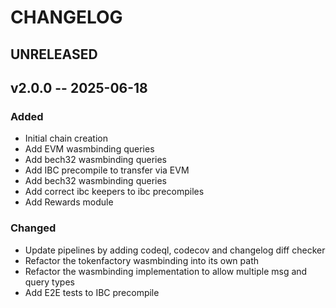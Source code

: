 # CHANGELOG

## UNRELEASED

## v2.0.0 -- 2025-06-18

### Added

- Initial chain creation
- Add EVM wasmbinding queries
- Add bech32 wasmbinding queries
- Add IBC precompile to transfer via EVM
- Add bech32 wasmbinding queries
- Add correct ibc keepers to ibc precompiles
- Add Rewards module

### Changed
- Update pipelines by adding codeql, codecov and changelog diff checker
- Refactor the tokenfactory wasmbinding into its own path
- Refactor the wasmbinding implementation to allow multiple msg and query types
- Add E2E tests to IBC precompile